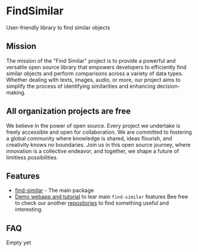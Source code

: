 # FindSimilar

User-friendly library to find similar objects

## Mission

The mission of the "Find Similar" project is to provide a powerful and versatile open source library 
that empowers developers to efficiently find similar objects and perform comparisons across a variety of data types. 
Whether dealing with texts, images, audio, or more, our project aims to simplify the process of identifying
similarities and enhancing decision-making.

## All organization projects are free

We believe in the power of open source. Every project we undertake is freely accessible and open for collaboration. 
We are committed to fostering a global community where knowledge is shared, ideas flourish, and creativity knows no boundaries. 
Join us in this open source journey, where innovation is a collective endeavor, and together, we shape a future of limitless 
possibilities.

## Features

- [find-similar](https://github.com/findsimilar/find-similar) - The main package
- [Demo webapp and tutorial](http://demo.findsimilar.org/) to lear main `find-similar` features
Bee free to check our another [repositories](https://github.com/orgs/libresource/repositories) to find something useful 
and interesting.

## FAQ

Empty yet

